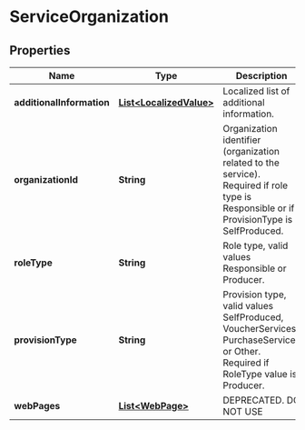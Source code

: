 
# ServiceOrganization

## Properties
Name | Type | Description | Notes
------------ | ------------- | ------------- | -------------
**additionalInformation** | [**List&lt;LocalizedValue&gt;**](LocalizedValue.md) | Localized list of additional information. |  [optional]
**organizationId** | **String** | Organization identifier (organization related to the service). Required if role type is Responsible or if ProvisionType is SelfProduced. |  [optional]
**roleType** | **String** | Role type, valid values Responsible or Producer. |  [optional]
**provisionType** | **String** | Provision type, valid values SelfProduced, VoucherServices, PurchaseServices or Other. Required if RoleType value is Producer. |  [optional]
**webPages** | [**List&lt;WebPage&gt;**](WebPage.md) | DEPRECATED. DO NOT USE |  [optional]



